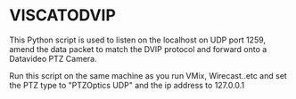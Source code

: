 # VISCATODVIP

This Python script is used to listen on the localhost on UDP port 1259, amend the data packet to match the DVIP protocol and forward onto a Datavideo PTZ Camera.

Run this script on the same machine as you run VMix, Wirecast..etc and set the PTZ type to "PTZOptics UDP" and the ip address to 127.0.0.1
